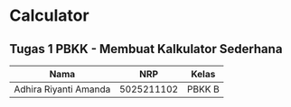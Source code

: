 # Calculator

## Tugas 1 PBKK - Membuat Kalkulator Sederhana

| **Nama** | **NRP** | **Kelas** |
| ------------- | :---------: | :---------: |
| Adhira Riyanti Amanda  | 5025211102 | PBKK B |
